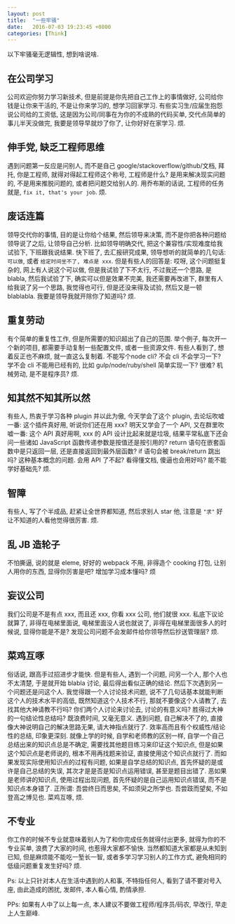 ```yaml
---
layout: post
title:  "一些牢骚"
date:   2016-07-03 19:23:45 +0800
categories: [Think]
---
```


以下牢骚毫无逻辑性, 想到啥说啥.

## 在公司学习

公司欢迎你努力学习新技术, 但是前提是你先把自己工作上的事情做好, 公司给你钱是让你来干活的, 不是让你来学习的, 想学习回家学习. 有些实习生/应届生抱怨说公司给的工资低, 这是因为公司/同事在为你的不成熟的代码买单, 交代点简单的事儿半天没做完, 我要是领导早就炒了你了, 让你好好在家学习. 烦.

## 伸手党, 缺乏工程师思维

遇到问题第一反应是问别人, 而不是自己 google/stackoverflow/github/文档, 拜托, 你是工程师, 就得对得起工程师这个称号, 工程师是什么? 是用来解决现实问题的, 不是用来推脱问题的, 或者把问题交给别人的. 用乔布斯的话说, 工程师的任务就是, `fix it, that's your job`. 烦.

## 废话连篇

领导交代你的事情, 目的是让你给个结果, 然后领导来决策, 而不是你把各种问题给领导说了之后, 让领导自己分析. 比如领导明确交代, 把这个兼容性/实现难度给我试验下, 下班跟我说结果. 快下班了, 去汇报研究成果, 领导想听的就简单的几句话: `可以做`, 或者 `给定时间坐不了, 难点是 xxx`. 但是有些人的回答是: 哎呀, 这个问题挺复杂的, 网上有人说这个可以做, 但是我试验了下不太行, 不过我还一个思路, 是 blabla, 然后我试验了下, 确实可以但是效果不完美, 我还需要再改进下, 群里有人给我说了另一个思路, 我觉得也可行, 但是还没来得及试验, 然后又是一顿 blablabla. 我要是领导我就开除你了知道吗? 烦.

## 重复劳动

有个简单的重复性工作, 但是所需要的知识超出了自己的范围. 举个例子, 每次开一个新的项目, 都需要手动复制一些配置文件, 或者一些资源文件. 有些人看到了, 想着反正也不麻烦, 就一直这么复制着. 不能写个node cli? 不会 cli 不会学习一下? 学不会 cli 不能用已经有的, 比如 gulp/node/ruby/shell 简单实现一下? 很难? 机械劳动, 是不是程序员? 烦.

## 知其然不知其所以然

有些人, 热衷于学习各种 plugin 并以此为傲, 今天学会了这个 plugin, 去论坛吹嘘一番: 这个插件真好用, 听说你们还在用 xxx? 明天又学会了一个 API, 又在群里吹嘘一番: 这个 API 真好用啊, xxx 的 API 设计比起来就是垃圾, 结果平常私底下还会问一些诸如 JavaScript 函数传递参数是按值还是按引用的? return 语句在嵌套函数中是只返回一层, 还是直接返回到最外层函数? if 语句会被 break/return 跳出吗? 这种基本概念的问题. 会用 API 了不起? 看得懂文档, 傻逼也会用好吗? 能不能学好基础先? 烦.

## 智障

有些人, 写了个半成品, 赶紧让全世界都知道, 然后求别人 star 他, 注意是 `"求"` 好让不知道的人看他觉得很厉害. 烦.

## 乱 JB 造轮子

不怕撕逼, 说的就是 eleme, 好好的 webpack 不用, 非得造个 cooking 打包, 让别人用你的东西, 显得你厉害是吧? 增加学习成本懂吗? 烦

## 妄议公司

我们公司是不是有点 xxx, 而且还 xxx, 你看 xxx 公司, 他们就很 xxx. 私底下议论就算了, 非得在电梯里面说, 电梯里面没人说也就说了, 非得在电梯里面很多人的时候说, 显得你能是不是? 发现公司问题不会发邮件给你领导然后抄送管理层? 烦.

## 菜鸡互啄

俗话说, 跟高手过招进步才能快. 但是有些人, 遇到一个问题, 问另一个人, 那个人也不太清楚, 于是就开始 blabla 讨论, 最后得出看似正确的结论. 然后下次遇到另一个问题还是问这个人. 我觉得跟一个人讨论技术问题, 说不了几句话基本就能判断这个人的技术水平的高低, 既然知道这个人技术不行, 那就不要像这个人请教了, 去找其他大神请教不行吗? 你们两个人讨论来讨论去, 讨论的有意义吗? 胜得过大神的一句结论性总结吗? 既浪费时间, 又毫无意义. 遇到问题, 自己解决不了的, 直接像大神说明自己的解决思路无果, 请大神指点就行了. 效率高而且有个权威性/结论性的总结, 印象更深刻. 就像上学的时候, 自学和老师教的区别一样, 自学一个自己总结出来的知识点总是不确定, 需要找其他题目练习来印证这个知识点, 但是如果这个知识点是老师说的, 根本不用再找题来验证, 直接使用这个知识点就行了. 而如果发现实际使用知识点的过程有问题, 如果是自学总结的知识点, 首先怀疑的是或许是自己总结的失误, 其次才是是否是知识点运用错误, 甚至是题目出错了. 恶如果是老师讲的知识点, 使用过程出现问题, 首先怀疑的是自己运用知识点错误, 而不是知识点本身错了. 正所谓: 吾尝终日而思矣, 不如须臾之所学也. 吾尝跂而望矣, 不如登高之博见也. 菜鸡互啄, 烦.

## 不专业

你工作的时候不专业就意味着别人为了和你完成任务就得付出更多, 就得为你的不专业买单, 浪费了大家的时间, 也惹得大家都不愉快. 当然都知道大家都是从未知到已知, 但是麻烦能不能吃一堑长一智, 或者多学习学习别人的工作方式, 避免相同的低级问题重复发生好吗? 烦.

Ps: 以上只针对本人在生活中遇到的人和事, 不特指任何人, 看到了请不要对号入座, 由此造成的困扰, 发邮件, 本人看心情, 酌情承担.

PPs: 如果有人中了以上每一点, 本人建议不要做工程师/程序员/码农, 早改行, 早走上人生巅峰.












